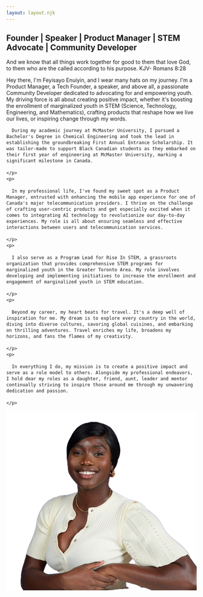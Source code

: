 ```yaml
---
layout: layout.njk
---
```


<div class="header">
  <h2>Founder | Speaker | Product Manager | STEM Advocate | Community Developer</h2>

  <p> And we know that all things work together for good to them that love
          God, to them who are the called according to his purpose. KJV- Romans
          8:28</p>
</div> 
<div class = "twocolumn">

  <div class  ="abouttext">     
    <p>
      Hey there, I'm Feyisayo Enuiyin, and I wear many hats on my journey. I'm a Product Manager, a Tech Founder, a speaker, and above all, a passionate Community Developer dedicated to advocating for and empowering youth. My driving force is all about creating positive impact, whether it's boosting the enrollment of marginalized youth in STEM (Science, Technology, Engineering, and Mathematics), crafting products that reshape how we live our lives, or inspiring change through my words.
    </p>
    <p>

      During my academic journey at McMaster University, I pursued a Bachelor's Degree in Chemical Engineering and took the lead in establishing the groundbreaking First Annual Entrance Scholarship. It was tailor-made to support Black Canadian students as they embarked on their first year of engineering at McMaster University, marking a significant milestone in Canada.

    </p>
    <p>

      In my professional life, I've found my sweet spot as a Product Manager, entrusted with enhancing the mobile app experience for one of Canada's major telecommunication providers. I thrive on the challenge of crafting user-centric products and get especially excited when it comes to integrating AI technology to revolutionize our day-to-day experiences. My role is all about ensuring seamless and effective interactions between users and telecommunication services.

    </p>
    <p>

      I also serve as a Program Lead for Rise In STEM, a grassroots organization that provides comprehensive STEM programs for marginalized youth in the Greater Toronto Area. My role involves developing and implementing initiatives to increase the enrollment and engagement of marginalized youth in STEM education.

    </p>
    <p>

      Beyond my career, my heart beats for travel. It's a deep well of inspiration for me. My dream is to explore every country in the world, diving into diverse cultures, savoring global cuisines, and embarking on thrilling adventures. Travel enriches my life, broadens my horizons, and fans the flames of my creativity.

    </p>
    <p>

      In everything I do, my mission is to create a positive impact and serve as a role model to others. Alongside my professional endeavors, I hold dear my roles as a daughter, friend, aunt, leader and mentor continually striving to inspire those around me through my unwavering dedication and passion.

    </p>

  </div>
  <div class="graphic-wrapper">
    <div class="aboutgraphic">
      <div class="circle"></div>
      <img
        class="AboutImage"
        src="/Images/AboutImage.png"
        alt="Feyisayo Enuiyin Picture"
      />
    </div>
  </div>

</div>
